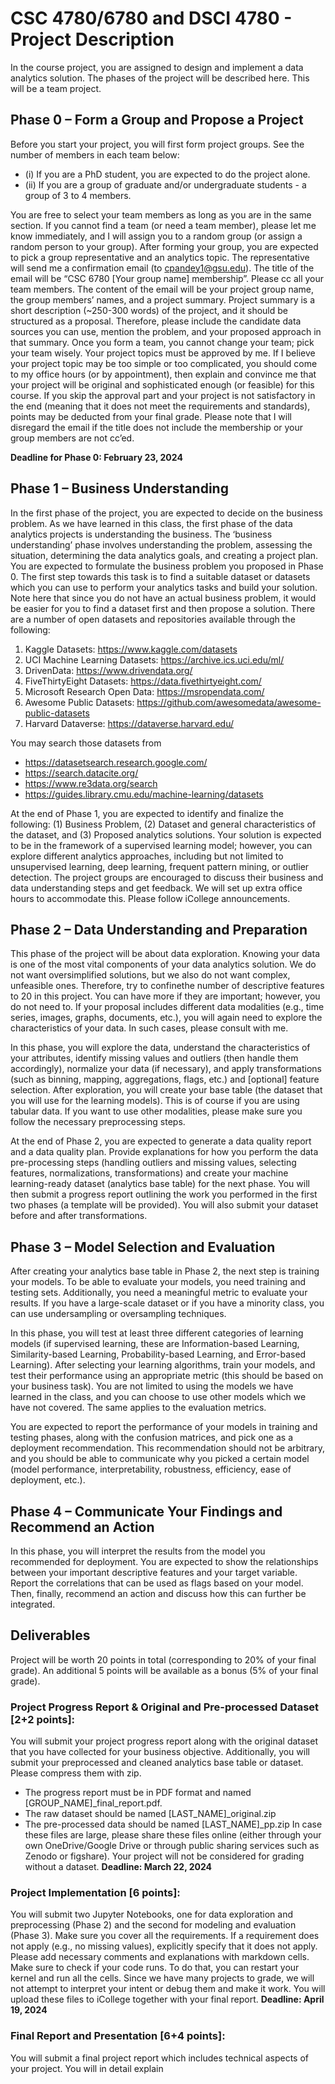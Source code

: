 # CSC 4780/6780 and DSCI 4780 - Project Description

In the course project, you are assigned to design and implement a data analytics solution. The phases of the project will be described here. This will be a team project.

## Phase 0 – Form a Group and Propose a Project

Before you start your project, you will first form project groups. See the number of members in each team below:

- (i) If you are a PhD student, you are expected to do the project alone.
- (ii) If you are a group of graduate and/or undergraduate students - a group of 3 to 4 members.

You are free to select your team members as long as you are in the same section. If you cannot find a team (or need a team member), please let me know immediately, and I will assign you to a random group (or assign a random person to your group). After forming your group, you are expected to pick a group representative and an analytics topic. The representative will send me a confirmation email (to cpandey1@gsu.edu). The title of the email will be “CSC 6780 [Your group name] membership”. Please cc all your team members. The content of the email will be your project group name, the group members’ names, and a project summary. Project summary is a short description (~250-300 words) of the project, and it should be structured as a proposal. Therefore, please include the candidate data sources you can use, mention the problem, and your proposed approach in that summary. Once you form a team, you cannot change your team; pick your team wisely. Your project topics must be approved by me. If I believe your project topic may be too simple or too complicated, you should come to my office hours (or by appointment), then explain and convince me that your project will be original and sophisticated enough (or feasible) for this course. If you skip the approval part and your project is not satisfactory in the end (meaning that it does not meet the requirements and standards), points may be deducted from your final grade. Please note that I will disregard the email if the title does not include the membership or your group members are not cc’ed.

**Deadline for Phase 0: February 23, 2024**

## Phase 1 – Business Understanding

In the first phase of the project, you are expected to decide on the business problem. As we have learned in this class, the first phase of the data analytics projects is understanding the business. The ‘business understanding’ phase involves understanding the problem, assessing the situation, determining the data analytics goals, and creating a project plan. You are expected to formulate the business problem you proposed in Phase 0. The first step towards this task is to find a suitable dataset or datasets which you can use to perform your analytics tasks and build your solution. Note here that since you do not have an actual business problem, it would be easier for you to find a dataset first and then propose a solution. There are a number of open datasets and repositories available through the following:

1. Kaggle Datasets: https://www.kaggle.com/datasets
2. UCI Machine Learning Datasets: https://archive.ics.uci.edu/ml/
3. DrivenData: https://www.drivendata.org/
4. FiveThirtyEight Datasets: https://data.fivethirtyeight.com/
5. Microsoft Research Open Data: https://msropendata.com/
6. Awesome Public Datasets: https://github.com/awesomedata/awesome-public-datasets
7. Harvard Dataverse: https://dataverse.harvard.edu/

You may search those datasets from
- https://datasetsearch.research.google.com/
- https://search.datacite.org/
- https://www.re3data.org/search
- https://guides.library.cmu.edu/machine-learning/datasets

At the end of Phase 1, you are expected to identify and finalize the following: (1) Business Problem, (2) Dataset and general characteristics of the dataset, and (3) Proposed analytics solutions. Your solution is expected to be in the framework of a supervised learning model; however, you can explore different analytics approaches, including but not limited to unsupervised learning, deep learning, frequent pattern mining, or outlier detection. The project groups are encouraged to discuss their business and data understanding steps and get feedback. We will set up extra office hours to accommodate this. Please follow iCollege announcements.

## Phase 2 – Data Understanding and Preparation

This phase of the project will be about data exploration. Knowing your data is one of the most vital components of your data analytics solution. We do not want oversimplified solutions, but we also do not want complex, unfeasible ones. Therefore, try to confinethe number of descriptive features to 20 in this project. You can have more if they are important; however, you do not need to. If your proposal includes different data modalities (e.g., time series, images, graphs, documents, etc.), you will again need to explore the characteristics of your data. In such cases, please consult with me.

In this phase, you will explore the data, understand the characteristics of your attributes, identify missing values and outliers (then handle them accordingly), normalize your data (if necessary), and apply transformations (such as binning, mapping, aggregations, flags, etc.) and [optional] feature selection. After exploration, you will create your base table (the dataset that you will use for the learning models). This is of course if you are using tabular data. If you want to use other modalities, please make sure you follow the necessary preprocessing steps.

At the end of Phase 2, you are expected to generate a data quality report and a data quality plan. Provide explanations for how you perform the data pre-processing steps (handling outliers and missing values, selecting features, normalizations, transformations) and create your machine learning-ready dataset (analytics base table) for the next phase. You will then submit a progress report outlining the work you performed in the first two phases (a template will be provided). You will also submit your dataset before and after transformations.

## Phase 3 – Model Selection and Evaluation

After creating your analytics base table in Phase 2, the next step is training your models. To be able to evaluate your models, you need training and testing sets. Additionally, you need a meaningful metric to evaluate your results. If you have a large-scale dataset or if you have a minority class, you can use undersampling or oversampling techniques.

In this phase, you will test at least three different categories of learning models (if supervised learning, these are Information-based Learning, Similarity-based Learning, Probability-based Learning, and Error-based Learning). After selecting your learning algorithms, train your models, and test their performance using an appropriate metric (this should be based on your business task). You are not limited to using the models we have learned in the class, and you can choose to use other models which we have not covered. The same applies to the evaluation metrics.

You are expected to report the performance of your models in training and testing phases, along with the confusion matrices, and pick one as a deployment recommendation. This recommendation should not be arbitrary, and you should be able to communicate why you picked a certain model (model performance, interpretability, robustness, efficiency, ease of deployment, etc.).

## Phase 4 – Communicate Your Findings and Recommend an Action

In this phase, you will interpret the results from the model you recommended for deployment. You are expected to show the relationships between your important descriptive features and your target variable. Report the correlations that can be used as flags based on your model. Then, finally, recommend an action and discuss how this can further be integrated.

## Deliverables

Project will be worth 20 points in total (corresponding to 20% of your final grade). An additional 5 points will be available as a bonus (5% of your final grade).

### Project Progress Report & Original and Pre-processed Dataset [2+2 points]: 
You will submit your project progress report along with the original dataset that you have collected for your business objective. Additionally, you will submit your preprocessed and cleaned analytics base table or dataset. Please compress them with zip.
- The progress report must be in PDF format and named [GROUP\_NAME]_final_report.pdf.
- The raw dataset should be named [LAST_NAME]_original.zip
- The pre-processed data should be named [LAST_NAME]_pp.zip
In case these files are large, please share these files online (either through your own OneDrive/Google Drive or through public sharing services such as Zenodo or figshare). Your project will not be considered for grading without a dataset.
**Deadline: March 22, 2024**

### Project Implementation [6 points]: 
You will submit two Jupyter Notebooks, one for data exploration and preprocessing (Phase 2) and the second for modeling and evaluation (Phase 3). Make sure you cover all the requirements. If a requirement does not apply (e.g., no missing values), explicitly specify that it does not apply. Please add necessary comments and explanations with markdown cells. Make sure to check if your code runs. To do that, you can restart your kernel and run all the cells. Since we have many projects to grade, we will not attempt to interpret your intent or debug them and make it work. You will upload these files to iCollege together with your final report.
**Deadline: April 19, 2024**

### Final Report and Presentation [6+4 points]: 
You will submit a final project report which includes technical aspects of your project. You will in detail explain

